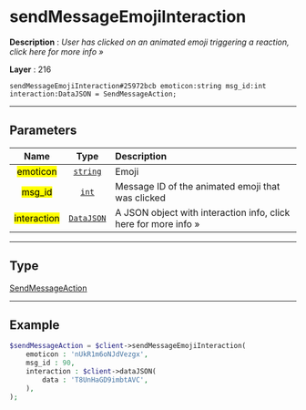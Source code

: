# sendMessageEmojiInteraction

**Description** : *User has clicked on an animated emoji triggering a reaction, click here for more info &raquo;*

**Layer** : 216

```tl
sendMessageEmojiInteraction#25972bcb emoticon:string msg_id:int interaction:DataJSON = SendMessageAction;
```

---

## Parameters

| Name | Type | Description |
| :---: | :---: | :--- |
| <mark>emoticon</mark> | [`string`](type/string) | Emoji |
| <mark>msg_id</mark> | [`int`](type/int) | Message ID of the animated emoji that was clicked |
| <mark>interaction</mark> | [`DataJSON`](type/DataJSON) | A JSON object with interaction info, click here for more info » |

---

## Type

[SendMessageAction](type/SendMessageAction)

---

## Example

```php
$sendMessageAction = $client->sendMessageEmojiInteraction(
	emoticon : 'nUkR1m6oNJdVezgx',
	msg_id : 90,
	interaction : $client->dataJSON(
		data : 'T8UnHaGD9imbtAVC',
	),
);
```